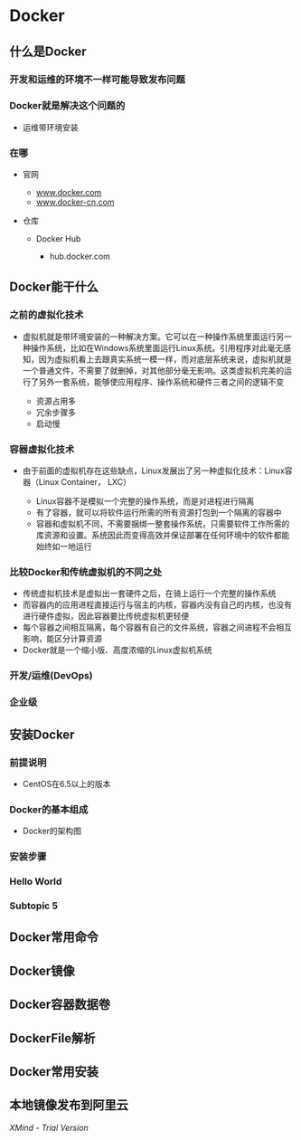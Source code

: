 # Docker

## 什么是Docker

### 开发和运维的环境不一样可能导致发布问题

### Docker就是解决这个问题的

- 运维带环境安装

### 在哪

- 官网

	- www.docker.com
	- www.docker-cn.com

- 仓库

	- Docker Hub

		- hub.docker.com

## Docker能干什么

### 之前的虚拟化技术

- 虚拟机就是带环境安装的一种解决方案。它可以在一种操作系统里面运行另一种操作系统，比如在Windows系统里面运行Linux系统。引用程序对此毫无感知，因为虚拟机看上去跟真实系统一模一样，而对底层系统来说，虚拟机就是一个普通文件，不需要了就删掉，对其他部分毫无影响。这类虚拟机完美的运行了另外一套系统，能够使应用程序、操作系统和硬件三者之间的逻辑不变

	- 资源占用多
	- 冗余步骤多
	- 启动慢

### 容器虚拟化技术

- 由于前面的虚拟机存在这些缺点，Linux发展出了另一种虚拟化技术：Linux容器（Linux Container， LXC）

	- Linux容器不是模拟一个完整的操作系统，而是对进程进行隔离
	- 有了容器，就可以将软件运行所需的所有资源打包到一个隔离的容器中
	- 容器和虚拟机不同，不需要捆绑一整套操作系统，只需要软件工作所需的库资源和设置。系统因此而变得高效并保证部署在任何环境中的软件都能始终如一地运行

### 比较Docker和传统虚拟机的不同之处

- 传统虚拟机技术是虚拟出一套硬件之后，在骑上运行一个完整的操作系统
- 而容器内的应用进程直接运行与宿主的内核，容器内没有自己的内核，也没有进行硬件虚拟，因此容器要比传统虚拟机更轻便
- 每个容器之间相互隔离，每个容器有自己的文件系统，容器之间进程不会相互影响，能区分计算资源
- Docker就是一个缩小版、高度浓缩的Linux虚拟机系统

### 开发/运维(DevOps)

### 企业级

## 安装Docker

### 前提说明

- CentOS在6.5以上的版本

### Docker的基本组成

- Docker的架构图

### 安装步骤

### Hello World

### Subtopic 5

## Docker常用命令

## Docker镜像

## Docker容器数据卷

## DockerFile解析

## Docker常用安装

## 本地镜像发布到阿里云

*XMind - Trial Version*